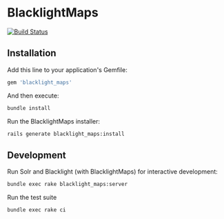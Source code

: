 # BlacklightMaps
[![Build Status](https://travis-ci.org/sul-dlss/blacklight_maps.svg?branch=master)](https://travis-ci.org/sul-dlss/blacklight_maps)

## Installation

Add this line to your application's Gemfile:

```ruby
gem 'blacklight_maps'
```

And then execute:

```sh
bundle install
```

Run the BlacklightMaps installer:

```sh
rails generate blacklight_maps:install
```

## Development

Run Solr and Blacklight (with BlacklightMaps) for interactive development:

```sh
bundle exec rake blacklight_maps:server
```

Run the test suite

```sh
bundle exec rake ci
```
